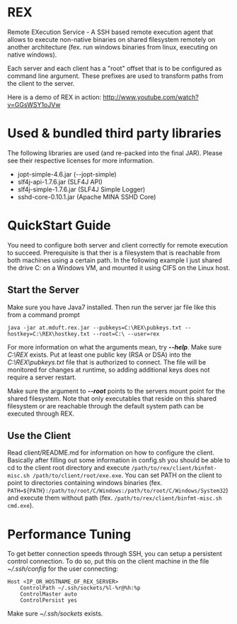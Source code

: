 REX
===

Remote EXecution Service - A SSH based remote execution agent that allows to execute non-native binaries on shared filesystem remotely on another architecture (fex. run windows binaries from linux, executing on native windows).

Each server and each client has a "root" offset that is to be configured as command line argument. These prefixes are used to transform paths from the client to the server.

Here is a demo of REX in action: http://www.youtube.com/watch?v=GGsWSY1oJVw

Used & bundled third party libraries
====================================

The following libraries are used (and re-packed into the final JAR). Please see their respective licenses for more information.

 * jopt-simple-4.6.jar          (--jopt-simple)
 * slf4j-api-1.7.6.jar          (SLF4J API)
 * slf4j-simple-1.7.6.jar       (SLF4J Simple Logger)
 * sshd-core-0.10.1.jar         (Apache MINA SSHD Core)

QuickStart Guide
================

You need to configure both server and client correctly for remote execution to succeed. Prerequisite is that ther is a filesystem that is reachable from both machines using a certain path. In the following
example I just shared the drive C: on a Windows VM, and mounted it using CIFS on the Linux host.

Start the Server
----------------

Make sure you have Java7 installed. Then run the server jar file like this from a command prompt

`java -jar at.mduft.rex.jar --pubkeys=C:\REX\pubkeys.txt --hostkey=C:\REX\hostkey.txt --root=C:\ --user=rex`

For more information on what the arguments mean, try ***--help***. Make sure *C:\REX* exists. Put at least one public key (RSA or DSA) into the *C:\REX\pubkeys.txt* file that is authorized to connect. The file will be monitored for changes at runtime, so adding additional keys does not require a server restart.

Make sure the argument to ***--root*** points to the servers mount point for the shared filesystem. Note that only executables that reside on this shared filesystem or are reachable through the default system path can be executed through REX.

Use the Client
--------------

Read client/README.md for information on how to configure the client. Basically after filling out some information in config.sh you should be able to cd to the client root directory and execute `/path/to/rex/client/binfmt-misc.sh /path/to/client/root/exe.exe`. You can set PATH on the client to point to directories containing windows binaries (fex. `PATH=${PATH}:/path/to/root/C/Windows:/path/to/root/C/Windows/System32`) and execute them without path (fex. `/path/to/rex/client/binfmt-misc.sh cmd.exe`).

Performance Tuning
==================

To get better connection speeds through SSH, you can setup a persistent control connection. To do so, put this on the client machine in the file *~/.ssh/config* for the user connecting:

```
Host <IP_OR_HOSTNAME_OF_REX_SERVER>
    ControlPath ~/.ssh/sockets/%l-%r@%h:%p
    ControlMaster auto
    ControlPersist yes
```

Make sure *~/.ssh/sockets* exists.
